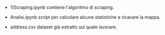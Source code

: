 
- 1)Scraping.ipynb contiene l'algoritmo di scraping. 

- Analisi.ipynb script per calcolare alcune statistiche e ricavare la mappa.


- address.csv dataset già estratto sul quale lavorare.
